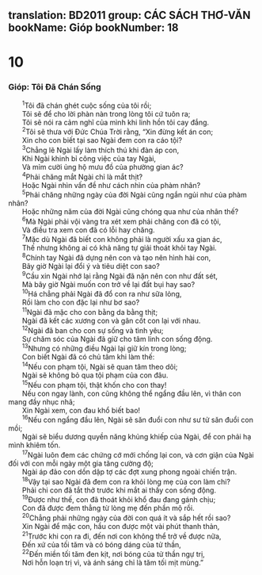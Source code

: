 translation: BD2011
group: CÁC SÁCH THƠ-VĂN
bookName: Gióp 
bookNumber: 18
-------

<div class="title"><h1>10</h1><h3>Gióp: Tôi Ðã Chán Sống</h3></div>
<span class="verse giop_10_1">  <sup>1</sup>Tôi đã chán ghét cuộc sống của tôi rồi;<br/>  Tôi sẽ để cho lời phàn nàn trong lòng tôi cứ tuôn ra;<br/>  Tôi sẽ nói ra cảm nghĩ của mình khi linh hồn tôi cay đắng.<br/></span>
<span class="verse giop_10_2">  <sup>2</sup>Tôi sẽ thưa với Ðức Chúa Trời rằng, “Xin đừng kết án con;<br/>  Xin cho con biết tại sao Ngài đem con ra cáo tội?<br/></span>
<span class="verse giop_10_3">  <sup>3</sup>Chẳng lẽ Ngài lấy làm thích thú khi đàn áp con,<br/>  Khi Ngài khinh bỉ công việc của tay Ngài,<br/>  Và mỉm cười ủng hộ mưu đồ của phường gian ác?<br/></span>
<span class="verse giop_10_4">  <sup>4</sup>Phải chăng mắt Ngài chỉ là mắt thịt?<br/>  Hoặc Ngài nhìn vấn đề như cách nhìn của phàm nhân?<br/></span>
<span class="verse giop_10_5">  <sup>5</sup>Phải chăng những ngày của đời Ngài cũng ngắn ngủi như của phàm nhân?<br/>  Hoặc những năm của đời Ngài cũng chóng qua như của nhân thế?<br/></span>
<span class="verse giop_10_6">  <sup>6</sup>Mà Ngài phải vội vàng tra xét xem phải chăng con đã có tội,<br/>  Và điều tra xem con đã có lỗi hay chăng.<br/></span>
<span class="verse giop_10_7">  <sup>7</sup>Mặc dù Ngài đã biết con không phải là người xấu xa gian ác,<br/>  Thế nhưng không ai có khả năng tự giải thoát khỏi tay Ngài.<br/></span>
<span class="verse giop_10_8">  <sup>8</sup>Chính tay Ngài đã dựng nên con và tạo nên hình hài con,<br/>  Bây giờ Ngài lại đổi ý và tiêu diệt con sao?<br/></span>
<span class="verse giop_10_9">  <sup>9</sup>Cầu xin Ngài nhớ lại rằng Ngài đã nặn nên con như đất sét,<br/>  Mà bây giờ Ngài muốn con trở về lại đất bụi hay sao?<br/></span>
<span class="verse giop_10_10">  <sup>10</sup>Há chẳng phải Ngài đã đổ con ra như sữa lỏng,<br/>  Rồi làm cho con đặc lại như bơ sao?<br/></span>
<span class="verse giop_10_11">  <sup>11</sup>Ngài đã mặc cho con bằng da bằng thịt;<br/>  Ngài đã kết các xương con và gân cốt con lại với nhau.<br/></span>
<span class="verse giop_10_12">  <sup>12</sup>Ngài đã ban cho con sự sống và tình yêu;<br/>  Sự chăm sóc của Ngài đã giữ cho tâm linh con sống động.<br/></span>
<span class="verse giop_10_13">  <sup>13</sup>Nhưng có những điều Ngài lại giữ kín trong lòng;<br/>  Con biết Ngài đã có chủ tâm khi làm thế:<br/></span>
<span class="verse giop_10_14">  <sup>14</sup>Nếu con phạm tội, Ngài sẽ quan tâm theo dõi;<br/>  Ngài sẽ không bỏ qua tội phạm của con đâu.<br/></span>
<span class="verse giop_10_15">  <sup>15</sup>Nếu con phạm tội, thật khốn cho con thay!<br/>  Nếu con ngay lành, con cũng không thể ngẩng đầu lên, vì thân con mang đầy nhục nhã;<br/>  Xin Ngài xem, con đau khổ biết bao!<br/></span>
<span class="verse giop_10_16">  <sup>16</sup>Nếu con ngẩng đầu lên, Ngài sẽ săn đuổi con như sư tử săn đuổi con mồi;<br/>  Ngài sẽ biểu dương quyền năng khủng khiếp của Ngài, để con phải hạ mình khiêm tốn.<br/></span>
<span class="verse giop_10_17">  <sup>17</sup>Ngài luôn đem các chứng cớ mới chống lại con, và cơn giận của Ngài đối với con mỗi ngày một gia tăng cường độ;<br/>  Ngài áp đảo con dồn dập tợ các đợt xung phong ngoài chiến trận.<br/></span>
<span class="verse giop_10_18">  <sup>18</sup>Vậy tại sao Ngài đã đem con ra khỏi lòng mẹ của con làm chi?<br/>  Phải chi con đã tắt thở trước khi mắt ai thấy con sống động.<br/></span>
<span class="verse giop_10_19">  <sup>19</sup>Ðược như thế, con đã thoát khỏi khổ đau đang gánh chịu;<br/>  Con đã được đem thẳng từ lòng mẹ đến phần mộ rồi.<br/></span>
<span class="verse giop_10_20">  <sup>20</sup>Chẳng phải những ngày của đời con quá ít và sắp hết rồi sao?<br/>  Xin Ngài để mặc con, hầu con được một vài phút thanh thản,<br/></span>
<span class="verse giop_10_21">  <sup>21</sup>Trước khi con ra đi, đến nơi con không thể trở về được nữa,<br/>  Ðến xứ của tối tăm và có bóng dáng của tử thần,<br/></span>
<span class="verse giop_10_22">  <sup>22</sup>Ðến miền tối tăm đen kịt, nơi bóng của tử thần ngự trị,<br/>  Nơi hỗn loạn trị vì, và ánh sáng chỉ là tăm tối mịt mùng.”<br/></span>
